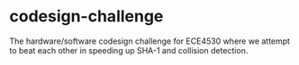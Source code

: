 codesign-challenge
==================

The hardware/software codesign challenge for ECE4530 where we attempt to beat each other in speeding up SHA-1 and collision detection.
